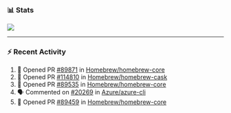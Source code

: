 ### :bar_chart: Stats

<a href="#">
  <img align="center" src="https://github-readme-stats.vercel.app/api?username=tuzi3040&show_icons=true&theme=dark" />
</a>

---

### :zap: Recent Activity

<!--START_SECTION:activity-->
1. 💪 Opened PR [#89871](https://github.com/Homebrew/homebrew-core/pull/89871) in [Homebrew/homebrew-core](https://github.com/Homebrew/homebrew-core)
2. 💪 Opened PR [#114810](https://github.com/Homebrew/homebrew-cask/pull/114810) in [Homebrew/homebrew-cask](https://github.com/Homebrew/homebrew-cask)
3. 💪 Opened PR [#89535](https://github.com/Homebrew/homebrew-core/pull/89535) in [Homebrew/homebrew-core](https://github.com/Homebrew/homebrew-core)
4. 🗣 Commented on [#20269](https://github.com/Azure/azure-cli/issues/20269) in [Azure/azure-cli](https://github.com/Azure/azure-cli)
5. 💪 Opened PR [#89459](https://github.com/Homebrew/homebrew-core/pull/89459) in [Homebrew/homebrew-core](https://github.com/Homebrew/homebrew-core)
<!--END_SECTION:activity-->
